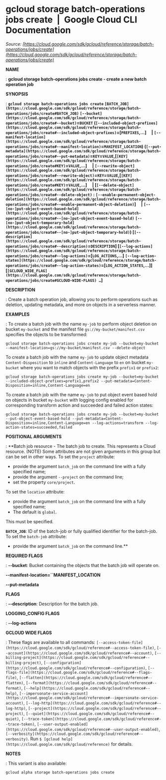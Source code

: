 # gcloud storage batch-operations jobs create  |  Google Cloud CLI Documentation

*Source: [https://cloud.google.com/sdk/gcloud/reference/storage/batch-operations/jobs/create](https://cloud.google.com/sdk/gcloud/reference/storage/batch-operations/jobs/create)*

**NAME**

: **gcloud storage batch-operations jobs create - create a new batch operation job**

**SYNOPSIS**

: **`gcloud storage batch-operations jobs create` `[BATCH_JOB](https://cloud.google.com/sdk/gcloud/reference/storage/batch-operations/jobs/create#BATCH_JOB)` `[--bucket](https://cloud.google.com/sdk/gcloud/reference/storage/batch-operations/jobs/create#--bucket)`=`BUCKET` (`[--included-object-prefixes](https://cloud.google.com/sdk/gcloud/reference/storage/batch-operations/jobs/create#--included-object-prefixes)`=[`PREFIXES`,…]     | `[--manifest-location](https://cloud.google.com/sdk/gcloud/reference/storage/batch-operations/jobs/create#--manifest-location)`=`MANIFEST_LOCATION`) (`[--put-metadata](https://cloud.google.com/sdk/gcloud/reference/storage/batch-operations/jobs/create#--put-metadata)`=`KEY`=`VALUE`,[`[KEY](https://cloud.google.com/sdk/gcloud/reference/storage/batch-operations/jobs/create#KEY)`=`VALUE`,…]     | `[--rewrite-object](https://cloud.google.com/sdk/gcloud/reference/storage/batch-operations/jobs/create#--rewrite-object)`=`KEY`=`VALUE`,[`[KEY](https://cloud.google.com/sdk/gcloud/reference/storage/batch-operations/jobs/create#KEY)`=`VALUE`,…]     | [`[--delete-object](https://cloud.google.com/sdk/gcloud/reference/storage/batch-operations/jobs/create#--delete-object)` : `[--enable-permanent-object-deletion](https://cloud.google.com/sdk/gcloud/reference/storage/batch-operations/jobs/create#--enable-permanent-object-deletion)`]     | `[--[no-]put-object-event-based-hold](https://cloud.google.com/sdk/gcloud/reference/storage/batch-operations/jobs/create#--[no-]put-object-event-based-hold)` `[--[no-]put-object-temporary-hold](https://cloud.google.com/sdk/gcloud/reference/storage/batch-operations/jobs/create#--[no-]put-object-temporary-hold)`) [`[--description](https://cloud.google.com/sdk/gcloud/reference/storage/batch-operations/jobs/create#--description)`=`DESCRIPTION`] [`[--log-actions](https://cloud.google.com/sdk/gcloud/reference/storage/batch-operations/jobs/create#--log-actions)`=[`LOG_ACTIONS`,…] `[--log-action-states](https://cloud.google.com/sdk/gcloud/reference/storage/batch-operations/jobs/create#--log-action-states)`=[`LOG_ACTION_STATES`,…]] [`[GCLOUD_WIDE_FLAG](https://cloud.google.com/sdk/gcloud/reference/storage/batch-operations/jobs/create#GCLOUD-WIDE-FLAGS) …`]**

**DESCRIPTION**

: Create a batch operation job, allowing you to perform operations such as
deletion, updating metadata, and more on objects in a serverless manner.

**EXAMPLES**

: To create a batch job with the name `my-job` to perform object
deletion on bucket `my-bucket` and the manifest file
`gs://my-bucket/manifest.csv` specifies the objects to be
transformed:

```
gcloud storage batch-operations jobs create my-job --bucket=my-bucket --manifest-location=gs://my-bucket/manifest.csv --delete-object
```

To create a batch job with the name `my-job` to update object
metadata `Content-Disposition` to `inline` and
`Content-Language` to `en` on bucket
`my-bucket` where you want to match objects with the prefix
`prefix1` or `prefix2`:

```
gcloud storage batch-operations jobs create my-job --bucket=my-bucket --included-object-prefixes=prefix1,prefix2 --put-metadata=Content-Disposition=inline,Content-Language=en
```

To create a batch job with the name `my-job` to put object event
based hold on objects in bucket `my-bucket` with logging config
enabled for corresponding transform action and succeeded and failed action
states:

```
gcloud storage batch-operations jobs create my-job --bucket=my-bucket --put-object-event-based-hold --put-metadata=Content-Disposition=inline,Content-Language=en --log-actions=transform --log-action-states=succeeded,failed
```

**POSITIONAL ARGUMENTS**

: **Batch job resource - The batch job to create. This represents a Cloud resource.
(NOTE) Some attributes are not given arguments in this group but can be set in
other ways.
To set the `project` attribute:

- provide the argument `batch_job` on the command line with a fully
specified name;
- provide the argument `--project` on the command line;
- set the property `core/project`.

To set the `location` attribute:

- provide the argument `batch_job` on the command line with a fully
specified name;
- The default is `global`.

This must be specified.

**`BATCH_JOB`**:
ID of the batch-job or fully qualified identifier for the batch-job.
To set the `batch-job` attribute:

- provide the argument `batch_job` on the command line.**

**REQUIRED FLAGS**

: **--bucket**:
Bucket containing the objects that the batch job will operate on.

**--manifest-location=``MANIFEST_LOCATION**

**--put-metadata**

**FLAGS**

: **--description**:
Description for the batch job.

**LOGGING_CONFIG FLAGS**

: **--log-actions**

**GCLOUD WIDE FLAGS**

: These flags are available to all commands: `[--access-token-file](https://cloud.google.com/sdk/gcloud/reference#--access-token-file)`,
`[--account](https://cloud.google.com/sdk/gcloud/reference#--account)`, `[--billing-project](https://cloud.google.com/sdk/gcloud/reference#--billing-project)`,
`[--configuration](https://cloud.google.com/sdk/gcloud/reference#--configuration)`,
`[--flags-file](https://cloud.google.com/sdk/gcloud/reference#--flags-file)`,
`[--flatten](https://cloud.google.com/sdk/gcloud/reference#--flatten)`, `[--format](https://cloud.google.com/sdk/gcloud/reference#--format)`, `[--help](https://cloud.google.com/sdk/gcloud/reference#--help)`, `[--impersonate-service-account](https://cloud.google.com/sdk/gcloud/reference#--impersonate-service-account)`,
`[--log-http](https://cloud.google.com/sdk/gcloud/reference#--log-http)`,
`[--project](https://cloud.google.com/sdk/gcloud/reference#--project)`, `[--quiet](https://cloud.google.com/sdk/gcloud/reference#--quiet)`, `[--trace-token](https://cloud.google.com/sdk/gcloud/reference#--trace-token)`, `[--user-output-enabled](https://cloud.google.com/sdk/gcloud/reference#--user-output-enabled)`,
`[--verbosity](https://cloud.google.com/sdk/gcloud/reference#--verbosity)`.
Run `$ [gcloud help](https://cloud.google.com/sdk/gcloud/reference)` for details.

**NOTES**

: This variant is also available:

```
gcloud alpha storage batch-operations jobs create
```